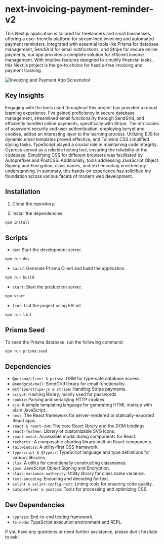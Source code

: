 # next-invoicing-payment-reminder-v2

This Next.js application is tailored for freelancers and small businesses, offering a user-friendly platform for streamlined invoicing and automated payment reminders. Integrated with essential tools like Prisma for database management, SendGrid for email notifications, and Stripe for secure online payments, our app provides a complete solution for efficient invoice management. With intuitive features designed to simplify financial tasks, this Next.js project is the go-to choice for hassle-free invoicing and payment tracking.

![Invoicing and Payment App Screenshot](https://shomariroberts.com/_next/image?url=https%3A%2F%2Fimages.ctfassets.net%2Fd33jlrbsef5n%2F1P3HxNekJcuIeTQq0Dguu0%2F2071b990b5c35865e373d533b9557f58%2Finvoicing-payment-reminder-app.png&w=3840&q=75)

## Key Insights

Engaging with the tools used throughout this project has provided a robust learning experience. I've gained proficiency in secure database management, streamlined email functionality through SendGrid, and efficiently handled online payments, specifically with Stripe. The intricacies of password security and user authentication, employing bcrypt and cookies, added an interesting layer to the learning process. Utilizing EJS for dynamic email templates proved effective, and Tailwind CSS simplified styling tasks. TypeScript played a crucial role in maintaining code integrity. Cypress served as a reliable testing tool, ensuring the reliability of the codebase. Simplifying CSS for different browsers was facilitated by Autoprefixer and PostCSS. Additionally, tools addressing JavaScript Object Signing and Encryption, class names, and text encoding enriched my understanding. In summary, this hands-on experience has solidified my foundation across various facets of modern web development.

## Installation

1. Clone the repository.

2. Install the dependencies:

```bash
npm install
```

## Scripts

- `dev`: Start the development server.

```bash
npm run dev
```

- `build`: Generate Prisma Client and build the application.

```bash
npm run build
```

- `start`: Start the production server.

```bash
npm start
```

- `lint`: Lint the project using ESLint.

```bash
npm run lint
```

## Prisma Seed

To seed the Prisma database, run the following command:

```bash
npm run prisma:seed
```

## Dependencies

- `@prisma/client & prisma`: ORM for type-safe database access.
- `@sendgrid/mail`: SendGrid library for email functionality.
- `@stripe/stripe-js & stripe`: Handling Stripe payments.
- `bcrypt`: Hashing library, mainly used for passwords.
- `cookie`: Parsing and serializing HTTP cookies.
- `ejs`: A simple templating language for generating HTML markup with plain JavaScript.
- `next`: The React framework for server-rendered or statically-exported React apps.
- `react & react-dom`: The core React library and the DOM bindings.
- `react-feather`: Library of customizable SVG icons.
- `react-modal`: Accessible modal dialog components for React.
- `recharts` : A composable charting library built on React components.
- `tailwindcss`: A utility-first CSS framework.
- `typescript & @types/`: TypeScript language and type definitions for various libraries.
- `clsx`: A utility for conditionally constructing classnames.
- `jose`: JavaScript Object Signing and Encryption.
- `class-variance-authority`: Utility library for class name variance.
- `text-encoding`: Encoding and decoding for text.
- `eslint & eslint-config-next`: Linting tools for ensuring code quality.
- `autoprefixer & postcss`: Tools for processing and optimizing CSS.

## Dev Dependencies

- `cypress`: End-to-end testing framework.
- `ts-node`: TypeScript execution environment and REPL.

If you have any questions or need further assistance, please don't hesitate to ask!

